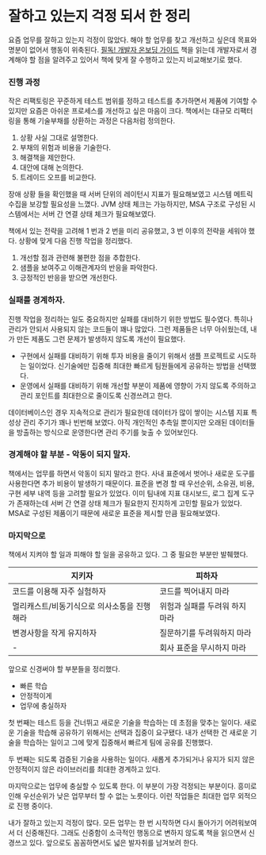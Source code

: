# 잘하고 있는지 걱정 되서 한 정리

요즘 업무를 잘하고 있는지 걱정이 많았다. 해야 할 업무를 찾고 개선하고 싶은데 목표와 명분이 없어서 행동이 위축된다. 
[필독! 개발자 온보딩 가이드](https://www.yes24.com/Product/Goods/119108069?pid=123487&cosemkid=go16850187529137235&gad_source=1&gclid=Cj0KCQjwtJKqBhCaARIsAN_yS_mcATyB-Iia_JEpIoGAWgYQ9XVAKtD5m0PSz3SWxBCjq0jDjXseCJ4aAnynEALw_wcB) 책을 읽는데 개발자로서 경계해야 할 점을 알려주고 있어서 책에 맞게 잘 수행하고 있는지 비교해보기로 했다.

### 진행 과정

작은 리팩토링은 꾸준하게 테스트 범위를 정하고 테스트를 추가하면서 제품에 기여할 수 있지만 요즘은 아쉬운 프로세스를 개선하고 싶은 마음이 크다. 책에서는 대규모 리팩터링을 통해 기술부채를 상환하는 과정은 다음처럼 정의한다.

1. 상황 사실 그대로 설명한다.
2. 부채의 위험과 비용을 기술한다.
3. 해결책을 제안한다.
4. 대안에 대해 논의한다.
5. 트레이드 오프를 비교한다.

장애 상황 들을 확인했을 때 서버 단위의 레이턴시 지표가 필요해보였고 시스템 메트릭 수집을 보강할 필요성을 느꼈다. JVM 상태 체크는 가능하지만, MSA 구조로 구성된 시스템에서는 서버 간 연결 상태 체크가 필요해보였다.

책에서 있는 전략을 고려해 1 번과 2 번을 미리 공유했고, 3 번 이후의 전략을 세워야 했다. 상황에 맞게 다음 진행 작업을 정리했다.

1. 개선할 점과 관련해 불편한 점을 추합한다.
2. 샘플을 보여주고 이해관계자의 반응을 파악한다.
3. 긍정적인 반응을 받으면 개선한다.

### 실패를 경계하자.

진행 작업을 정리하는 일도 중요하지만 실패를 대비하기 위한 방법도 필수였다. 특히나 관리가 안되서 사용되지 않는 코드들이 꽤나 많았다. 그런 제품들은 너무 아쉬웠는데, 내가 만든 제품도 그런 문제가 발생하지 않도록 개선이 필요했다.

- 구현에서 실패를 대비하기 위해 투자 비용을 줄이기 위해서 샘플 프로젝트로 시도하는 일이었다. 신기술에만 집중해 최대한 빠르게 팀원들에게 공유하는 방법을 선택했다.
- 운영에서 실패를 대비하기 위해 개선할 부분이 제품에 영향이 가지 않도록 주의하고 관리 포인트를 최대한으로 줄이도록 신경쓰려고 한다.

데이터베이스인 경우 지속적으로 관리가 필요한데 데이터가 많이 쌓이는 시스템 지표 특성상 관리 주기가 꽤나 빈번해 보였다. 아직 개인적인 추측일 뿐이지만 오래된 데이터들을 방출하는 방식으로 운영한다면 관리 주기를 늦출 수 있어보인다.

### 경계해야 할 부분 - 악동이 되지 말자.

책에서는 업무를 하면서 악동이 되지 말라고 한다. 사내 표준에서 벗어나 새로운 도구를 사용한다면 추가 비용이 발생하기 때문이다. 표준을 변경 할 때 우선순위, 소유권, 비용, 구현 세부 내역 등을 고려할 필요가 있었다. 이미 팀내에 지표 대시보드, 로그 집계 도구가 존재하는데 서버 간 연결 상태 체크가 필요한지 진지하게 고민할 필요가 있었다. MSA로 구성된 제품이기 때문에 새로운 표준을 제시할 만큼 필요해보였다.

### 마지막으로

책에서 지켜야 할 일과 피해야 할 일을 공유하고 있다. 그 중 필요한 부분만 발췌했다.

| 지키자                     | 피하자               |
|-------------------------|-------------------|
| 코드를 이용해 자주 실험하자         | 코드를 찍어내지 마라       |
| 멀리캐스트/비동기식으로 의사소통을 진행해라 | 위험과 실패를 두려워 하지 마라 |
| 변경사항을 작게 유지하자           | 질문하기를 두려워하지 마라    |
| -                       | 회사 표준을 무시하지 마라    |

앞으로 신경써야 할 부분들을 정리했다.

- 빠른 학습
- 안정적이게
- 업무에 충실하자

첫 번째는 테스트 등을 건너뛰고 새로운 기술을 학습하는 데 초점을 맞추는 일이다. 새로운 기술을 학습해 공유하기 위해서는 선택과 집중이 요구됐다. 내가 선택한 건 새로운 기술을 학습하는 일이고 그에 맞게 집중해서 빠르게 팀에 공유를 진행했다.

두 번째는 되도록 검증된 기술을 사용하는 일이다. 새롭게 추가되거나 유지가 되지 않은 안정적이지 않은 라이브러리를 최대한 경계하고 있다.

마지막으로는 업무에 충실할 수 있도록 한다. 이 부분이 가장 걱정되는 부분이다. 흥미로 인해 우선순위가 낮은 업무부터 할 수 없는 노릇이다. 이런 작업들은 최대한 업무 외적으로 진행 중이다.

내가 잘하고 있는지 걱정이 많다. 모든 업무는 한 번 시작하면 다시 돌아가기 어려워보여서 더 신중해진다. 그래도 신중함이 소극적인 행동으로 변하지 않도록 책을 읽으면서 신경쓰고 있다. 앞으로도 꼼꼼하면서도 넓은 발자취를 남겨보려 한다.